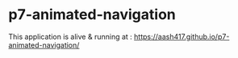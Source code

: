 # p7-animated-navigation
This application is alive & running at : https://aash417.github.io/p7-animated-navigation/

